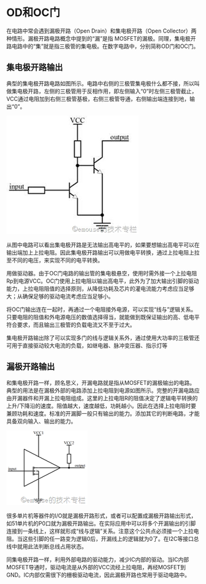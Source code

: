 
# OD和OC门

在电路中常会遇到漏极开路（Open Drain）和集电极开路（Open Collector）两种情形。漏极开路电路概念中提到的“漏”是指 MOSFET的漏极。同理，集电极开路电路中的“集”就是指三极管的集电极。在数字电路中，分别简称OD门和OC门。

##  集电极开路输出

典型的集电极开路电路如图所示。电路中右侧的三极管集电极什么都不接，所以叫做集电极开路，左侧的三极管用于反相作用，即左侧输入“0”时左侧三极管截止，VCC通过电阻加到右侧三极管基极，右侧三极管导通，右侧输出端连接到地，输出“0”。

![c_open1](/doc/image/c_open1.jpg)

从图中电路可以看出集电极开路是无法输出高电平的，如果要想输出高电平可以在输出端加上上拉电阻。因此集电极开路输出可以用做电平转换，通过上拉电阻上拉至不同的电压，来实现不同的电平转换。

用做驱动器。由于OC门电路的输出管的集电极悬空，使用时需外接一个上拉电阻Rp到电源VCC。OC门使用上拉电阻以输出高电平，此外为了加大输出引脚的驱动能力，上拉电阻阻值的选择原则，从降低功耗及芯片的灌电流能力考虑应当足够大；从确保足够的驱动电流考虑应当足够小。

将OC门输出连在一起时，再通过一个电阻接外电源，可以实现“线与”逻辑关系。只要电阻的阻值和外电源电压的数值选择得当，就能做到既保证输出的高、低电平符合要求，而且输出三极管的负载电流又不至于过大。

集电极开路输出除了可以实现多门的线与逻辑关系外，通过使用大功率的三极管还可用于直接驱动较大电流的负载，如继电器、脉冲变压器、指示灯等

## 漏极开路输出

和集电极开路一样，顾名思义，开漏电路就是指从MOSFET的漏极输出的电路。典型的用法是在漏极外部的电路添加上拉电阻到电源如图所示。完整的开漏电路应由开漏器件和开漏上拉电阻组成。这里的上拉电阻R的阻值决定了逻辑电平转换的上升/下降沿的速度。阻值越大，速度越低，功耗越小。因此在选择上拉电阻时要兼顾功耗和速度。标准的开漏脚一般只有输出的能力。添加其它的判断电路，才能具备双向输入、输出的能力。


![d_open1](/doc/image/d_open1.png)

很多单片机等器件的I/O就是漏极开路形式，或者可以配置成漏极开路输出形式，如51单片机的P0口就为漏极开路输出。在实际应用中可以将多个开漏输出的引脚连接到一条线上，这样就形成“线与逻辑”关系。注意这个公共点必须接一个上拉电阻。当这些引脚的任一路变为逻辑0后，开漏线上的逻辑就为0了。在I2C等接口总线中就用此法判断总线占用状态。

同集电极开路一样，利用外部电路的驱动能力，减少IC内部的驱动。当IC内部MOSFET导通时，驱动电流是从外部的VCC流经上拉电阻，再经MOSFET到GND。IC内部仅需很下的栅极驱动电流，因此漏极开路也常用于驱动电路中。
